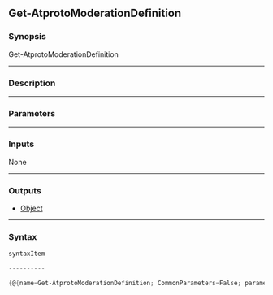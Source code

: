 Get-AtprotoModerationDefinition
-------------------------------




### Synopsis

Get-AtprotoModerationDefinition 




---


### Description


---


### Parameters


---


### Inputs
None




---


### Outputs
* [Object](https://learn.microsoft.com/en-us/dotnet/api/System.Object)






---


### Syntax
```PowerShell
syntaxItem
```
```PowerShell
----------
```
```PowerShell
{@{name=Get-AtprotoModerationDefinition; CommonParameters=False; parameter=System.Object[]}}
```
